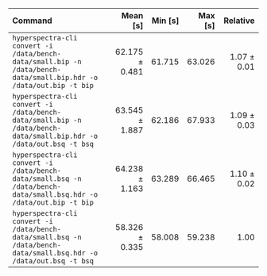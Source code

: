 | Command | Mean [s] | Min [s] | Max [s] | Relative |
|:---|---:|---:|---:|---:|
| `hyperspectra-cli convert -i /data/bench-data/small.bip -n /data/bench-data/small.bip.hdr -o /data/out.bip -t bip` | 62.175 ± 0.481 | 61.715 | 63.026 | 1.07 ± 0.01 |
| `hyperspectra-cli convert -i /data/bench-data/small.bip -n /data/bench-data/small.bip.hdr -o /data/out.bsq -t bsq` | 63.545 ± 1.887 | 62.186 | 67.933 | 1.09 ± 0.03 |
| `hyperspectra-cli convert -i /data/bench-data/small.bsq -n /data/bench-data/small.bsq.hdr -o /data/out.bip -t bip` | 64.238 ± 1.163 | 63.289 | 66.465 | 1.10 ± 0.02 |
| `hyperspectra-cli convert -i /data/bench-data/small.bsq -n /data/bench-data/small.bsq.hdr -o /data/out.bsq -t bsq` | 58.326 ± 0.335 | 58.008 | 59.238 | 1.00 |
